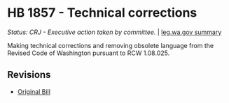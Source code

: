 # HB 1857 - Technical corrections
*Status: CRJ - Executive action taken by committee.* | [leg.wa.gov summary](https://app.leg.wa.gov/billsummary?BillNumber=1857&Year=2021)

Making technical corrections and removing obsolete language from the Revised Code of Washington pursuant to RCW 1.08.025.

## Revisions
* [Original Bill](1/)